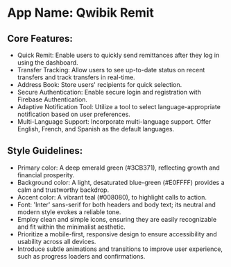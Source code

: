 # **App Name**: Qwibik Remit

## Core Features:

- Quick Remit: Enable users to quickly send remittances after they log in using the dashboard.
- Transfer Tracking: Allow users to see up-to-date status on recent transfers and track transfers in real-time.
- Address Book: Store users' recipients for quick selection.
- Secure Authentication: Enable secure login and registration with Firebase Authentication.
- Adaptive Notification Tool: Utilize a tool to select language-appropriate notification based on user preferences.
- Multi-Language Support: Incorporate multi-language support. Offer English, French, and Spanish as the default languages.

## Style Guidelines:

- Primary color: A deep emerald green (#3CB371), reflecting growth and financial prosperity.
- Background color: A light, desaturated blue-green (#E0FFFF) provides a calm and trustworthy backdrop.
- Accent color: A vibrant teal (#008080), to highlight calls to action.
- Font: 'Inter' sans-serif for both headers and body text; its neutral and modern style evokes a reliable tone.
- Employ clean and simple icons, ensuring they are easily recognizable and fit within the minimalist aesthetic.
- Prioritize a mobile-first, responsive design to ensure accessibility and usability across all devices.
- Introduce subtle animations and transitions to improve user experience, such as progress loaders and confirmations.